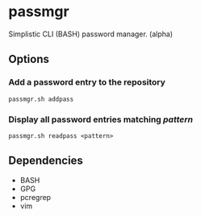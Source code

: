 # passmgr
Simplistic CLI (BASH) password manager. (alpha)

## Options

### Add a password entry to the repository
`passmgr.sh addpass`

### Display all password entries matching *pattern*
`passmgr.sh readpass <pattern>`

## Dependencies

* BASH
* GPG
* pcregrep
* vim